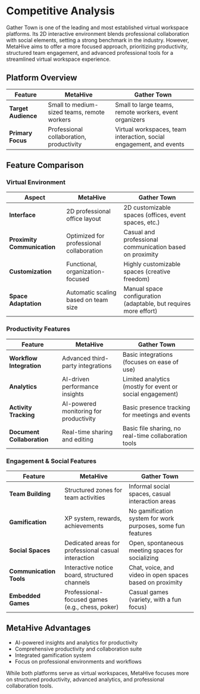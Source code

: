 # Competitive Analysis

Gather Town is one of the leading and most established virtual workspace platforms. Its 2D interactive environment blends professional collaboration with social elements, setting a strong benchmark in the industry. However, MetaHive aims to offer a more focused approach, prioritizing productivity, structured team engagement, and advanced professional tools for a streamlined virtual workspace experience.

## Platform Overview

| Feature             | MetaHive                                    | Gather Town                                                         |
| ------------------- | ------------------------------------------- | ------------------------------------------------------------------- |
| **Target Audience** | Small to medium-sized teams, remote workers | Small to large teams, remote workers, event organizers              |
| **Primary Focus**   | Professional collaboration, productivity    | Virtual workspaces, team interaction, social engagement, and events |

## Feature Comparison

### Virtual Environment

| Aspect                      | MetaHive                                 | Gather Town                                                      |
| --------------------------- | ---------------------------------------- | ---------------------------------------------------------------- |
| **Interface**               | 2D professional office layout            | 2D customizable spaces (offices, event spaces, etc.)             |
| **Proximity Communication** | Optimized for professional collaboration | Casual and professional communication based on proximity         |
| **Customization**           | Functional, organization-focused         | Highly customizable spaces (creative freedom)                    |
| **Space Adaptation**        | Automatic scaling based on team size     | Manual space configuration (adaptable, but requires more effort) |

### Productivity Features

| Feature                    | MetaHive                               | Gather Town                                               |
| -------------------------- | -------------------------------------- | --------------------------------------------------------- |
| **Workflow Integration**   | Advanced third-party integrations      | Basic integrations (focuses on ease of use)               |
| **Analytics**              | AI-driven performance insights         | Limited analytics (mostly for event or social engagement) |
| **Activity Tracking**      | AI-powered monitoring for productivity | Basic presence tracking for meetings and events           |
| **Document Collaboration** | Real-time sharing and editing          | Basic file sharing, no real-time collaboration tools      |

### Engagement & Social Features

| Feature                 | MetaHive                                            | Gather Town                                                 |
| ----------------------- | --------------------------------------------------- | ----------------------------------------------------------- |
| **Team Building**       | Structured zones for team activities                | Informal social spaces, casual interaction areas            |
| **Gamification**        | XP system, rewards, achievements                    | No gamification system for work purposes, some fun features |
| **Social Spaces**       | Dedicated areas for professional casual interaction | Open, spontaneous meeting spaces for socializing            |
| **Communication Tools** | Interactive notice board, structured channels       | Chat, voice, and video in open spaces based on proximity    |
| **Embedded Games**      | Professional-focused games (e.g., chess, poker)     | Casual games (variety, with a fun focus)                    |

## MetaHive Advantages

- AI-powered insights and analytics for productivity
- Comprehensive productivity and collaboration suite
- Integrated gamification system
- Focus on professional environments and workflows

While both platforms serve as virtual workspaces, MetaHive focuses more on structured productivity, advanced analytics, and professional collaboration tools.
